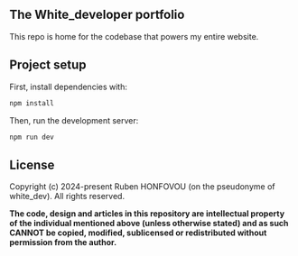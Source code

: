 
## The White_developer portfolio

This repo is home for the codebase that powers my entire website.

## Project setup

First, install dependencies with:

```bash
npm install
```

Then, run the development server:

```bash
npm run dev
```


## License

Copyright (c) 2024-present Ruben HONFOVOU (on the pseudonyme of white_dev). All rights reserved.

**The code, design and articles in this repository are intellectual property of
the individual mentioned above (unless otherwise stated) and as such CANNOT be
copied, modified, sublicensed or redistributed without permission from the
author.**
